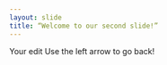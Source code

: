 ```yaml
---
layout: slide
title: “Welcome to our second slide!”
---
```

Your edit
Use the left arrow to go back!
